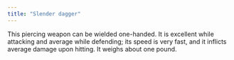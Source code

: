```yaml
---
title: "Slender dagger"
---
```


This piercing weapon can be wielded one-handed. It is excellent while
attacking and average while defending; its speed is very fast, and it
inflicts average damage upon hitting. It weighs about one pound.